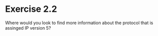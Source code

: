 # Exercise 2.2
Where would you look to find more information about the protocol that is assinged IP version 5?
